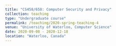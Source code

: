 ```yaml
---
title: "CS458/658: Computer Security and Privacy"
collection: teaching
type: "Undergraduate course"
permalink: /teaching/2020-spring-teaching-4
venue: "University of Waterloo, Computer Science"
date: 2020-09-08 - 2020-12-18
location: "Waterloo, Canada"
---
```


